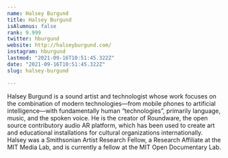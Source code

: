 ```yaml
---
name: Halsey Burgund
title: Halsey Burgund
isAlumnus: false
rank: 9.999
twitter: hburgund
website: http://halseyburgund.com/
instagram: hburgund
lastmod: "2021-09-16T10:51:45.322Z"
date: "2021-09-16T10:51:45.322Z"
slug: halsey-burgund

---
```

Halsey Burgund is a sound artist and technologist whose work focuses on the combination of modern technologies—from mobile phones to artificial intelligence—with fundamentally human “technologies”, primarily language, music, and the spoken voice. He is the creator of Roundware, the open source contributory audio AR platform, which has been used to create art and educational installations for cultural organizations internationally. Halsey was a Smithsonian Artist Research Fellow, a Research Affiliate at the MIT Media Lab, and is currently a fellow at the MIT Open Documentary Lab.